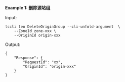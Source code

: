 **Example 1: 删除源站组**



Input: 

```
tccli teo DeleteOriginGroup --cli-unfold-argument  \
    --ZoneId zone-xxx \
    --OriginId origin-xxx
```

Output: 
```
{
    "Response": {
        "RequestId": "xx",
        "OriginId": "origin-xxx"
    }
}
```

